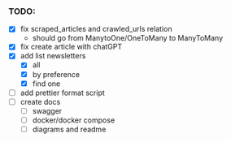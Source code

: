 ### TODO:

- [x] fix scraped_articles and crawled_urls relation
  - should go from ManytoOne/OneToMany to ManyToMany
- [x] fix create article with chatGPT
- [x] add list newsletters
  - [x] all
  - [x] by preference
  - [x] find one
- [ ] add prettier format script
- [ ] create docs
  - [ ] swagger
  - [ ] docker/docker compose
  - [ ] diagrams and readme
